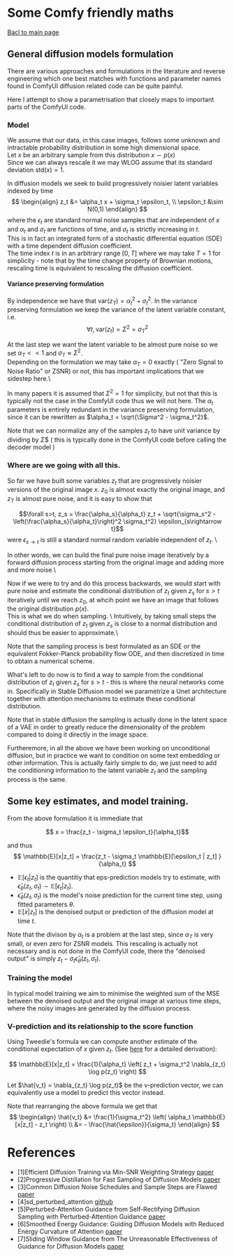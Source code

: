 # Some Comfy friendly maths
[Bacl to main page](README.md)

## General diffusion models formulation

There are various approaches and formulations in the literature and reverse engineering which one
best matches with functions and parameter names found in ComfyUI diffusion related code can be quite painful.

Here I attempt to show a parametrisation that closely maps to important parts of the  ComfyUI code.

### Model

We assume that our data, in this case images, follows some unknown and intractable probability distribution in some high dimensional space. \
Let $x$ be an arbitrary sample from this distribution $x \sim p(x)$ \
Since we can always rescale it we may WLOG assume that its standard deviation $\text{std}(x)=1$.

In diffusion models we seek to build progressively noisier latent variables indexed by time 
$$
\begin{align}
z_t &= \alpha_t x + \sigma_t \epsilon_t, \\
\epsilon_t &\sim N(0,1)
\end{align}
$$
where the $\epsilon_t$ are standard normal noise samples that are independent of $x$ and $\alpha_t$ and $\sigma_t$ are functions of time,
and $\sigma_t$ is strictly increasing in $t$.\
This is in fact an integrated form of a stochastic differential equation (SDE) with a time dependent diffusion coefficient.\
The time index $t$ is in an arbitrary range $[0,T]$ where we may take $T=1$ for simplicity - note that by the time change property of Brownian motions,
rescaling time is equivalent to rescaling the diffusion coefficient.

#### Variance preserving formulation
By independence we have that $\text{var}(z_T) = \alpha_t^2 + \sigma_t^2$.
In the variance preserving formulation we keep the variance of the latent variable constant, i.e.
$$\forall t, \text{var}(z_t) = \Sigma^2 = \sigma_T^2$$

At the last step we want the latent variable to be almost pure noise so we set $\alpha_T << 1$ and $\sigma_T \approx \Sigma^2$. \
Depending on the formulation we may take $\alpha_T = 0$ exactly ( "Zero Signal to Noise Ratio" or ZSNR) or not, this has important implications that we sidestep here.\\

In many papers it is assumed that $\Sigma^2 = 1$ for simplicity, but not that this is typically not the case in the ComfyUI code thus we will not here.
The $\alpha_t$ parameters is entirely redundant in the variance preserving formulation, since it can be rewritten as $\alpha_t = \sqrt{\Sigma^2 - \sigma_t^2}$.

Note that we can normalize any of the samples $z_t$ to have unit variance by dividing by $\Sigma$$ ( this is typically done in the ComfyUI code before calling the decoder model )

### Where are we going with all this.
So far we have built some variables $z_t$ that are progressively noisier versions of the original image $x$.
$z_0$ is almost exactly the original image, and $z_T$ is almost pure noise, and it is easy to show that

$$\forall s>t, z_s = \frac{\alpha_s}{\alpha_t} z_t + \sqrt{\sigma_s^2 - \left(\frac{\alpha_s}{\alpha_t}\right)^2 \sigma_t^2} \epsilon_{s\rightarrow t}$$
were $\epsilon_{s\rightarrow t}$ is still a standard normal random variable independent of $z_t$. \\

In other words, we can build the final pure noise image iteratively by a forward diffusion process starting from the original image and adding more and more noise.\

Now if we were to try and do this process backwards, we would start with pure noise and estimate the conditional distribution of $z_t$ given $z_s$ for $s>t$ iteratively until we reach $z_0$,
at whcih point we have an image that follows the original distribution $p(x)$. \
This is what we do when sampling. \\
Intuitively, by taking small steps the conditional distribution of $z_t$ given $z_s$ is close to a normal distribution and should thus be easier to approximate.\

Note that the sampling process is best formulated as an SDE or the equivalent Fokker-Planck probability flow ODE, and then discretized in time to obtain a numerical scheme.

What's left to do now is to find a way to sample from the conditional distribution of $z_t$ given $z_s$ for $s>t$ - this is where the neural networks come in.
Specifically in Stable Diffusion model we parametrize a Unet architecture together with attention mechanisms to estimate these conditional distribution.

Note that in stable diffusion the sampling is actually done in the latent space of a VAE in order to greatly reduce the dimensionality of the problem compared
to doing it directly in the image space.

Furtheremore, in all the above we have been working on unconditional diffusion, but in practice we want to condition on some text embedding or other information.
This is actually fairly simple to do, we just need to add the conditioning information to the latent variable $z_t$ and the sampling process is the same.

## Some key estimates, and model training.

From the above formulation it is immediate that 

$$ x = \frac{z_t - \sigma_t \epsilon_t}{\alpha_t}$$

and thus 
$$
\mathbb{E}[x|z_t] = \frac{z_t - \sigma_t \mathbb{E}[\epsilon_t | z_t] }{\alpha_t}
$$

- $\mathbb{E}[\epsilon_t | z_t]$ is the quantitiy that eps-prediction models try to estimate, with $\hat{\epsilon}_\theta(z_t, \sigma_t) \sim \mathbb{E}[\epsilon_t | z_t]$.
- $\hat{\epsilon}_\theta(z_t, \sigma_t)$ is the model's noise prediction for the current time step, using fitted parameters $\theta$.
- $\mathbb{E}[x|z_t]$ is the denoised output or prediction of the diffusion model at time $t$.

Note that the divison by $\alpha_t$ is a problem at the last step, since $\alpha_T$ is very small, or even zero for ZSNR models.
This rescaling is actually not necessary and is not done in the ComfyUI code, there the "denoised output" is simply $z_t  - \sigma_t  \hat{\epsilon}_\theta(z_t, \sigma_t)$.

### Training the model
In typical model training we aim to minimise the weighted sum of the MSE between the denoised output and the original image at various time steps, where the noisy images are generated by the diffusion process.

### V-prediction and its relationship to the score function
Using Tweedie's formula we can compute another estimate of the conditional expectation of $x$ given $z_t$.
(See [here](https://www.weideng.org/posts/tweedie_formula/) for a detailed derivation):

$$
\mathbb{E}[x|z_t] = \frac{1}{\alpha_t} \left( z_t + \sigma_t^2 \nabla_{z_t} \log p(z_t) \right)
$$

Let $\hat{v_t} = \nabla_{z_t} \log p(z_t)$ be the v-prediction vector, we can equivalently use a model to predict this vector instead.

Note that rearranging the above formula we get that
$$
\begin{align}
\hat{v_t} &= \frac{1}{\sigma_t^2} \left( \alpha_t \mathbb{E}[x|z_t] - z_t \right)  \\
        &= - \frac{\hat{\epsilon}}{\sigma_t} 
\end{align}
$$



# References
<a id="ref1"></a>
- [1]Efficient Diffusion Training via Min-SNR Weighting Strategy [paper](https://arxiv.org/abs/2303.09556)
  <a id="ref2"></a>
- [2]Progressive Distillation for Fast Sampling of Diffusion Models [paper](https://arxiv.org/abs/2202.00512)
- [3]Common Diffusion Noise Schedules and Sample Steps are Flawed [paper](https://arxiv.org/abs/2305.08891)
- [4]sd_perturbed_attention [github](https://github.com/pamparamm/sd-perturbed-attention/tree/master)
- [5]Perturbed-Attention Guidance from Self-Rectifying Diffusion Sampling with Perturbed-Attention Guidance [paper](https://cvlab-kaist.github.io/Perturbed-Attention-Guidance/)
- [6]Smoothed Energy Guidance: Guiding Diffusion Models with Reduced Energy Curvature of Attention [paper](https://arxiv.org/abs/2408.00760)
- [7]Sliding Window Guidance from The Unreasonable Effectiveness of Guidance for Diffusion Models [paper](https://arxiv.org/abs/2411.10257)
